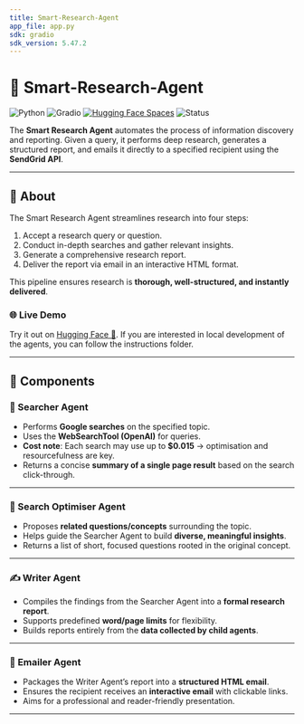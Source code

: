 ```yaml
---
title: Smart-Research-Agent
app_file: app.py
sdk: gradio
sdk_version: 5.47.2
---
```

# 🔬 Smart-Research-Agent

![Python](https://img.shields.io/badge/Python-3.12-blue)
![Gradio](https://img.shields.io/badge/Gradio-5.47.2-orange)
[![Hugging Face Spaces](https://img.shields.io/badge/%F0%9F%A4%97%20Model-Hugging%20Face-yellow)](https://huggingface.co/spaces/GoldenMeta/Smart-Research-Agent)
![Status](https://img.shields.io/badge/status-active-success)

The **Smart Research Agent** automates the process of information discovery and reporting. Given a query, it performs deep research, generates a structured report, and emails it directly to a specified recipient using the **SendGrid API**.

---

## 📖 About

The Smart Research Agent streamlines research into four steps:

1. Accept a research query or question.  
2. Conduct in-depth searches and gather relevant insights.  
3. Generate a comprehensive research report.  
4. Deliver the report via email in an interactive HTML format.  

This pipeline ensures research is **thorough, well-structured, and instantly delivered**.

### 🌐 Live Demo
Try it out on [Hugging Face 🤗](https://huggingface.co/your-username/your-model). If you are interested in local development of the agents, you can follow the instructions folder. 

---

## 🧩 Components

### 🔎 Searcher Agent
- Performs **Google searches** on the specified topic.
- Uses the **WebSearchTool (OpenAI)** for queries.  
- **Cost note**: Each search may use up to **$0.015** → optimisation and resourcefulness are key.  
- Returns a concise **summary of a single page result** based on the search click-through.

---

### 🎯 Search Optimiser Agent
- Proposes **related questions/concepts** surrounding the topic.  
- Helps guide the Searcher Agent to build **diverse, meaningful insights**.  
- Returns a list of short, focused questions rooted in the original concept.

---

### ✍️ Writer Agent
- Compiles the findings from the Searcher Agent into a **formal research report**.  
- Supports predefined **word/page limits** for flexibility.  
- Builds reports entirely from the **data collected by child agents**.

---

### 📧 Emailer Agent
- Packages the Writer Agent’s report into a **structured HTML email**.  
- Ensures the recipient receives an **interactive email** with clickable links.  
- Aims for a professional and reader-friendly presentation.

---